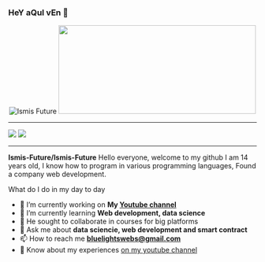 ### HeY aQuI vEn 👋
<div align="center"><img src="https://github-readme-stats.vercel.app/api?username=Ismis-Future&theme=prussian&show_icons=true&locale=en" alt="Ismis Future" /> <img height="180em" width="400em" src="https://github-readme-stats.vercel.app/api/top-langs/?username=Ismis-Future&layout=compact&langs_count=7&theme=prussian"/>
<div[![trophy](https://github-profile-trophy.vercel.app/?Ismis-Future=ryo-ma&theme=onedark)](https://github.com/ryo-ma/github-profile-trophy)></div>

</div> 
<hr>
<div>
 <a href="https://www.youtube.com/channel/UCpShfqHcTduURlVihvknzXg" target="_blank"><img src="https://img.shields.io/badge/YouTube-FF0000?style=for-the-badge&logo=youtube&logoColor=white" target="_blank"></a> 
  <a href = "mailto:herreraismael469@gmail.com"><img src="https://img.shields.io/badge/-Gmail-%23333?style=for-the-badge&logo=gmail&logoColor=white" target="_blank"></a>
</div>
<hr>

**Ismis-Future/Ismis-Future** Hello everyone, welcome to my github I am 14 years old, I know how to program in various programming languages, Found a company
web development.

What do I do in my day to day

- 📝 I’m currently working on **My [Youtube channel](https://www.youtube.com/channel/UCpShfqHcTduURlVihvknzXg)**
- 🌱 I’m currently learning **Web development, data science**
- 👯 He sought to collaborate in courses for big platforms
- 💬 Ask me about **data sciencie, web development and smart contract**
- 📫 How to reach me **bluelightswebs@gmail.com**
- 📄 Know about my experiences [on my youtube channel](https://www.youtube.com/channel/UCpShfqHcTduURlVihvknzXg)


